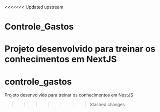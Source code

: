 <<<<<<< Updated upstream
# Controle_Gastos
Projeto desenvolvido para treinar os conhecimentos em NextJS
=======
# controle_gastos
Projeto desenvolvido para treinar os conhecimentos em NestJS
>>>>>>> Stashed changes
